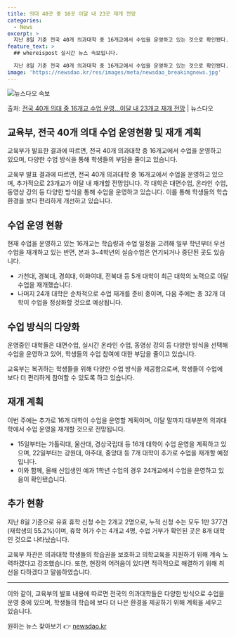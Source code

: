 ```yaml
---
title: 의대 40곳 중 16곳 이달 내 23곳 재개 전망
categories:
  - News
excerpt: >
  지난 8일 기준 전국 40개 의과대학 중 16개교에서 수업을 운영하고 있는 것으로 확인됐다. 이 중 가천대,…
feature_text: >
  ## whereispost 실시간 뉴스 속보입니다.

  지난 8일 기준 전국 40개 의과대학 중 16개교에서 수업을 운영하고 있는 것으로 확인됐다. 이 중 가천대,…
image: 'https://newsdao.kr/res/images/meta/newsdao_breakingnews.jpg'
---
```


![뉴스다오 속보](https://newsdao.kr/res/images/meta/newsdao_breakingnews.jpg)

<p>출처: <a href="https://newsdao.kr/3557" rel="dofollow">전국 40개 의대 중 16개교 수업 운영…이달 내 23개교 재개 전망</a> | 뉴스다오</p>

<h2 data-ke-size="size26">교육부, 전국 40개 의대 수업 운영현황 및 재개 계획</h2>
교육부가 발표한 결과에 따르면, 전국 40개 의과대학 중 16개교에서 수업을 운영하고 있으며, 다양한 수업 방식을 통해 학생들의 부담을 줄이고 있습니다.

<p data-ke-size="size16">교육부 발표 결과에 따르면, 전국 40개 의과대학 중 16개교에서 수업을 운영하고 있으며, 추가적으로 23개교가 이달 내 재개할 전망입니다. 각 대학은 대면수업, 온라인 수업, 동영상 강의 등 다양한 방식을 통해 수업을 운영하고 있습니다. 이를 통해 학생들의 학습 환경을 보다 편리하게 개선하고 있습니다.</p>

<h2 data-ke-size="size24">수업 운영 현황</h2>
현재 수업을 운영하고 있는 16개교는 학습량과 수업 일정을 고려해 일부 학년부터 우선 수업을 재개하고 있는 반면, 본과 3~4학년의 실습수업은 연기되거나 중단된 곳도 있습니다.

<ul>
<li>가천대, 경북대, 경희대, 이화여대, 전북대 등 5개 대학이 최근 대학의 노력으로 이달 수업을 재개했습니다.</li>
<li>나머지 24개 대학은 순차적으로 수업 재개를 준비 중이며, 다음 주에는 총 32개 대학이 수업을 정상화할 것으로 예상됩니다.</li>
</ul>

<h2 data-ke-size="size24">수업 방식의 다양화</h2>
운영중인 대학들은 대면수업, 실시간 온라인 수업, 동영상 강의 등 다양한 방식을 선택해 수업을 운영하고 있어, 학생들의 수업 참여에 대한 부담을 줄이고 있습니다.

<p data-ke-size="size16">교육부는 복귀하는 학생들을 위해 다양한 수업 방식을 제공함으로써, 학생들이 수업에 보다 더 편리하게 참여할 수 있도록 하고 있습니다.</p>

<h2 data-ke-size="size24">재개 계획</h2>
이번 주에는 추가로 16개 대학이 수업을 운영할 계획이며, 이달 말까지 대부분의 의과대학에서 수업 운영을 재개할 것으로 전망됩니다.

<ul>
<li>15일부터는 가톨릭대, 울산대, 경상국립대 등 16개 대학이 수업 운영을 계획하고 있으며, 22일부터는 강원대, 아주대, 중앙대 등 7개 대학이 추가로 수업을 재개할 예정입니다.</li>
<li>이와 함께, 올해 신입생인 예과 1학년 수업의 경우 24개교에서 수업을 운영하고 있음이 확인됐습니다.</li>
</ul>

<h2 data-ke-size="size24">추가 현황</h2>
지난 8일 기준으로 유효 휴학 신청 수는 2개교 2명으로, 누적 신청 수는 모두 1만 377건(재학생의 55.2%)이며, 휴학 허가 수는 4개교 4명, 수업 거부가 확인된 곳은 8개 대학인 것으로 나타났습니다.

<p data-ke-size="size16">교육부 차관은 의과대학 학생들의 학습권을 보호하고 의학교육을 지원하기 위해 계속 노력하겠다고 강조했습니다. 또한, 현장의 어려움이 있다면 적극적으로 해결하기 위해 최선을 다하겠다고 말씀하였습니다.</p>

<hr>

이와 같이, 교육부의 발표 내용에 따르면 전국의 의과대학들은 다양한 방식으로 수업을 운영 중에 있으며, 학생들의 학습에 보다 더 나은 환경을 제공하기 위해 계획을 세우고 있습니다. 

원하는 뉴스 찾아보기 👉 <a href="https://newsdao.kr" rel="dofollow">newsdao.kr</a>


